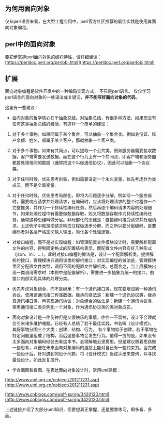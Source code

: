 ## 为何用面向对象

仅从perl语言来看，在大型工程应用中，perl官方社区推荐的最佳实践是使用其面向对象编程。

## perl中的面向对象

要初步掌握perl面向对象的编程特性，请仔细阅读：[https://perldoc.perl.org/perlobj.html](https://perldoc.perl.org/perlobj.html)

## 扩展

面向对象编程是软件开发中的一种编码实现方式， 不只是perl语言。 仅仅学习perl语言的面向对象的一些语法或关键词，**并不能写好面向对象的代码**。

这里有一些建议：

* 面向对象的哲学核心在于抽象总结。对抽象总结，有很多种方法，如果您没有任何这类抽象总结的经验，有这样一个简单的建议：

1. 对于多个事物，如果同属于某个集合，可以抽象一个集合类。例如身份证、账户余额、姓名，都属于某个客户，那就抽象一个客户类。
2. 对于多个事物，如果有共同点，可以提取一个公共类。例如服务器需要接收数据，客户端需要发送数据，而在这个行为上有一个共同点，即客户端和服务器都要处理相同的数据（通常把这个叫做通信协议），因此可以抽象一个协议类。

3. 对于任何时候，优先思考封装，例如需要设定一个永久变量，优先考虑作为类成员，而不是全局变量。

4. 对于任何时候，优先思考局部化，即将大问题逐步分解。例如写一个服务器时，需要响应请求并处理请求，在编码时，应该将处理请求的整个过程作一个完整推演，并作为一个持续性编码任务，然后再逐个编码请求内容的处理细节，如果处理过程中有需要做数据存取，则又将数据存取作为持续性编码任务，通常这种思维叫做分层。非局部化的思维是：直接编码接受请求并处理请求。上述例子中就是把请求响应过程做逐步分解，而之所以要分层编码，是要编码者对各层严格定义输入输出，简化各个处理逻辑。

* 对接口编程，而不是对实现编程：如管理配置文件模块设计时，需要解析配置文件的内容，得到固定格式的配置结构表示，而配置文件内容有好几种形式（json、ini、...）。此时对接口编程的做法是，设计一个配置解析类，提供解析的接口，管理模块只调用该类的解析接口；对实现编程的做法是，管理模块里区分配置文件类型，调用不同的配置文件解析类。总而言之，当上层模块出现一类调用需求时（本例中是配置解析），需要进一步抽象为统一的接口，由接口内部实现具体的处理分类。

* 优先考虑对象组合，而不是继承：有一个通讯接口类，现在要增加另一种通讯协议，使用该通讯接口传递数据。继承的做法是：新建一个通讯协议类，继承自通讯接口类，再实现通讯协议；对象组合的做法是：新建一个通讯协议类，使用通讯接口类实例化一个对象，作为通讯协议类的类对象成员。

* 面向对象设计是一件伤神但是又很快乐的事情，往往一不留神，设计不合理就会引来诸多维护难题。已经有人总结了若干最佳实践，书名叫《设计模式》，其将事物分围三个大类：创建、结构、行为。 各个事物始于创建，若干事物在特定问题里组成了结构，而后这些事物会发生行为。值得一提的是，如果没有太多面向对象编码经验去看这本书，会理解地云里雾里。但是建议顺着思路做一些思考，以便在未来面向对象编码的道路上能对自己有一些约束力。当完成一些设计后，针对遇到的设计问题，将《设计模式》当成手册来查询，以寻找最佳设计。如此反复提升。

* 学会画图和看图，在表达面向对象设计时，常用uml建模：

[http://www.uml.org.cn/oobject/201211231.asp](http://www.uml.org.cn/oobject/201211231.asp)

[http://www.cnblogs.com/wolf-sun/p/3420120.html](http://www.cnblogs.com/wolf-sun/p/3420120.html)

上述链接介绍了大部分uml知识，但要想真正掌握，还是要靠练习，即多看、多画。

